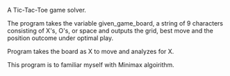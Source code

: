 A Tic-Tac-Toe game solver.

The program takes the variable given_game_board, a string of 9 characters consisting of X's, O's, or space and outputs the grid, best move and the position outcome under optimal play.

Program takes the board as X to move and analyzes for X.

This program is to familiar myself with Minimax algoirithm.
